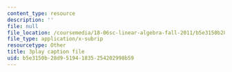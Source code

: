 ```yaml
---
content_type: resource
description: ''
file: null
file_location: /coursemedia/18-06sc-linear-algebra-fall-2011/b5e3150b28d951941835254202998b59_9Q1q7s1jTzU.srt
file_type: application/x-subrip
resourcetype: Other
title: 3play caption file
uid: b5e3150b-28d9-5194-1835-254202998b59
---
```

